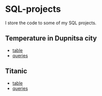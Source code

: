 # SQL-projects

I store the code to some of my SQL projects.

## Temperature in Dupnitsa city
- [table](dupnitsa_temperature-create_table.sql)
- [queries](dupnitsa_temperature-create_table.sql)

## Titanic
- [table](titanic-create_table.sql)
- [queries](titanic-queries.sql)
